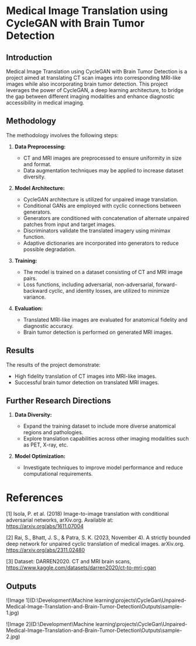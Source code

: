 # Medical Image Translation using CycleGAN with Brain Tumor Detection

## Introduction

Medical Image Translation using CycleGAN with Brain Tumor Detection is a project aimed at translating CT scan images into corresponding MRI-like images while also incorporating brain tumor detection. This project leverages the power of CycleGAN, a deep learning architecture, to bridge the gap between different imaging modalities and enhance diagnostic accessibility in medical imaging.

## Methodology

The methodology involves the following steps:

1. **Data Preprocessing:** 
   - CT and MRI images are preprocessed to ensure uniformity in size and format.
   - Data augmentation techniques may be applied to increase dataset diversity.

2. **Model Architecture:**
   - CycleGAN architecture is utilized for unpaired image translation.
   - Conditional GANs are employed with cyclic connections between generators.
   - Generators are conditioned with concatenation of alternate unpaired patches from input and target images.
   - Discriminators validate the translated imagery using minimax function.
   - Adaptive dictionaries are incorporated into generators to reduce possible degradation.

3. **Training:**
   - The model is trained on a dataset consisting of CT and MRI image pairs.
   - Loss functions, including adversarial, non-adversarial, forward-backward cyclic, and identity losses, are utilized to minimize variance.

4. **Evaluation:**
   - Translated MRI-like images are evaluated for anatomical fidelity and diagnostic accuracy.
   - Brain tumor detection is performed on generated MRI images.

## Results

The results of the project demonstrate:

- High fidelity translation of CT images into MRI-like images.
- Successful brain tumor detection on translated MRI images.

## Further Research Directions

1. **Data Diversity:**
   - Expand the training dataset to include more diverse anatomical regions and pathologies.
   - Explore translation capabilities across other imaging modalities such as PET, X-ray, etc.

2. **Model Optimization:**
   - Investigate techniques to improve model performance and reduce computational requirements.

# References

[1] Isola, P. et al. (2018) Image-to-image translation with conditional adversarial networks, arXiv.org. Available at: https://arxiv.org/abs/1611.07004

[2] Rai, S., Bhatt, J. S., & Patra, S. K. (2023, November 4). A strictly bounded deep network for unpaired cyclic translation of medical images. arXiv.org. https://arxiv.org/abs/2311.02480

[3] Dataset: DARREN2020. CT and MRI brain scans, https://www.kaggle.com/datasets/darren2020/ct-to-mri-cgan 


## Outputs

![Image 1](D:\Development\Machine learning\projects\CycleGan\Unpaired-Medical-Image-Translation-and-Brain-Tumor-Detection\Outputs\sample-1.jpg)

![Image 2](D:\Development\Machine learning\projects\CycleGan\Unpaired-Medical-Image-Translation-and-Brain-Tumor-Detection\Outputs\sample-2.jpg)
